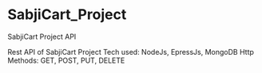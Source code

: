 # SabjiCart_Project
SabjiCart Project API

Rest API of SabjiCart Project
Tech used: NodeJs, EpressJs, MongoDB
Http Methods: GET, POST, PUT, DELETE
